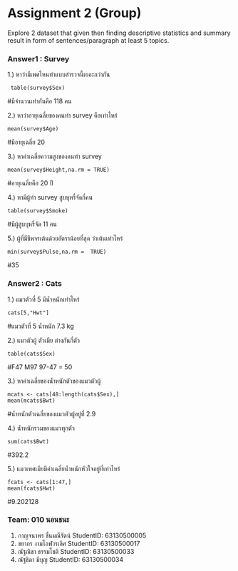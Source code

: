 # Assignment 2 (Group)
Explore 2 dataset that given then finding descriptive statistics and summary result in form of sentences/paragraph at least 5 topics.

### Answer1 : Survey

1.) หาว่ามีเพศไหนทำแบบสำรวจนี้เยอะกว่ากัน
```{R}
 table(survey$Sex)
```
#มีจำนวนเท่ากันคือ 118 คน

2.) หาว่าอายุเฉลี่ยของคนทำ survey คือเท่าไหร่
```{R}
mean(survey$Age)
```
#มีอายุเฉลี่ย 20

3.) หาค่าเฉลี่ยความสูงของคนทำ survey 
```{R}
mean(survey$Height,na.rm = TRUE)
```
#อายุเฉลี่ยคือ 20 ปี

4.) หามีผู้ทำ survey สูบบุหรี่จัดกี่คน
```{R}
table(survey$Smoke)
```
#มีผู้สูบบุหรี่จัด 11 คน

5.) ผู้ที่มีชีพจรเต้นด้วยอัตราน้อยที่สุด ว่าเต้นเท่าไหร่
```{R}
min(survey$Pulse,na.rm =  TRUE)
```
#35

### Answer2 : Cats
1.) แมวตัวที่ 5 มีน้ำหนักเท่าไหร่
```{R}
cats[5,"Hwt"]
```
#แมวตัวที่ 5 น้ำหนัก 7.3 kg

2.) แมวตัวผู้ ตัวเมีย ต่างกันกี่ตัว
```{R}
table(cats$Sex)
```
#F47 M97 97-47 = 50

3.) หาค่าเฉลี่ยของน้ำหนักตัวของแมวตัวผู้ 
```{R}
mcats <- cats[48:length(cats$Sex),]
mean(mcats$Bwt)
```
#น้ำหนักตัวเฉลี่ยของแมวตัวผู้อยู่ที่ 2.9

4.) น้ำหนักรวมของแมวทุกตัว
```{R}
sum(cats$Bwt)
```
#392.2 

5.) แมวเพศเมียมีค่าเฉลี่ยน้ำหนักหัวใจอยู่ที่เท่าไหร่
```{R}
fcats <- cats[1:47,]
mean(fcats$Hwt)
```
#9.202128


### Team: 010 นอนชนะ

1. กาญจนาพร   ชื่นมณีรัตน์     StudentID: 63130500005
2. ชยากร      งามโอฬารเลิศ   StudentID: 63130500017
3. ณัฐณิชา     ธรรมโชติ      StudentID: 63130500033
4. ณัฐธิดา      มีบุญ         StudentID: 63130500034
